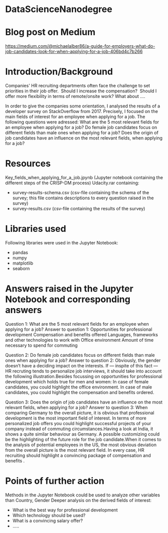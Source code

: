 # DataScienceNanodegree

# Blog post on Medium
https://medium.com/@michaelalber86/a-guide-for-employers-what-do-job-candidates-look-for-when-applying-for-a-job-406bd4c7b266

# Introduction/Background
Companies' HR recruiting departments often face the challenge to set priorities in their job offer. 
Should I increase the compensation? 
Should I offer more flexibility in terms of remote/onsite work?
What about ….

In order to give the companies some orientation, I analysed the results of a developer survey on StackOverflow from 2017. Precisely, I focused on the main fields of interest for an employee when applying for a job.
The following questions were adressed:
What are the 5 most relevant fields for an employee when applying for a job?
Do female job candidates focus on different fields than male ones when applying for a job?
Does the origin of job candidates have an influence on the most relevant fields, when applying for a job?

# Resources
Key_fields_when_applying_for_a_job.jpynb (Jupyter notebook containing the different steps of the CRISP-DM process)
Udacity.rar containing:
- survey-results-schema.csv (csv-file containing the schema of the survey; this file contains descriptions to every question raised in the survey)
- survey-results.csv (csv-file containing the results of the survey)

# Libraries used
Following libraries were used in the Jupyter Notebook:
- pandas
- numpy
- matplotlib
- seaborn

# Answers raised in the Jupyter Notebook and corresponding answers
Question 1: What are the 5 most relevant fields for an employee when applying for a job?
Answer to question 1:
Opportunities for professional development
Compensation and benefits offered
Languages, frameworks and other technologies to work with
Office environment
Amount of time necessary to spend for commuting

Question 2: Do female job candidates focus on different fields than male ones when applying for a job?
Answer to question 2:
Obviously, the gender doesn’t have a deciding impact on the interests. If — inspite of this fact — HR recruting tends to personalize job interviews, it should take into account the following illustration.Besides focussing on opportunities for professional development which holds true for men and women: In case of female candidates, you could highlight the office environment. In case of male candidates, you could highlight the compensation and benefits ordered.

Question 3: Does the origin of job candidates have an influence on the most relevant fields, when applying for a job?
Answer to question 3:
When comparing Germany to the overall picture, it is obvious that professional development is the most important field of interest. In terms of more personalized job offers you could highlight successful projects of your company instead of commuting circumstances.Having a look at India, it shows a quite similar behaviour as Germany. A possible customizing could be the highlighting of the future role for the job candidate.When it comes to the analysis of potential employees in the US, the most obvious deviation from the overall picture is the most relevant field. In every case, HR recruiting should highlight a convincing package of compensation and benefits .


# Points of further action
Methods in the Jupyter Notebook could be used to analyze other variables than Country, Gender
Deeper analysis on the derived fields of interest:
- What is the best way for professional development
- Which technology should be used?
- What is a convincing salary offer?
- .....
